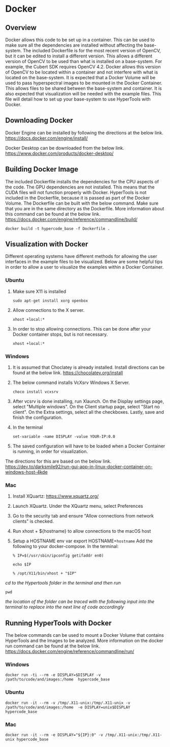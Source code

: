 # Docker
## Overview
Docker allows this code to be set up in a container. This can be used to make sure all the dependencies are installed without affecting the base-system. The included Dockerfile is for the most recent version of OpenCV, but it can be edited to install a different version. This allows a different version of OpenCV to be used than what is installed on a base-system. For example, the Cubert SDK requires OpenCV 4.2. Docker allows this version of OpenCV to be located within a container and not interfere with what is located on the base-system. It is expected that a Docker Volume will be used to pass hyperspectral images to be mounted in the Docker Container. This allows files to be shared between the base-system and container. It is also expected that visualization will be needed with the example files. This file will detail how to set up your base-system to use HyperTools with Docker. 

## Downloading Docker
Docker Engine can be installed by following the directions at the below link. 
https://docs.docker.com/engine/install/

Docker Desktop can be downloaded from the below link. 
https://www.docker.com/products/docker-desktop/

## Building Docker Image 
The included Dockerfile installs the dependencies for the CPU aspects of the code. The GPU dependencies are not installed. This means that the CUDA files will not function properly with Docker. HyperTools is not included in the Dockerfile, because it is passed as part of the Docker Volume. The Dockerfile can be built with the below command. Make sure that you are in the same directory as the Dockerfile. More information about this command can be found at the below link. 
https://docs.docker.com/engine/reference/commandline/build/ 

`docker build -t hypercode_base -f Dockerfile . ` 

## Visualization with Docker
Different operating systems have different methods for allowing the user interfaces in the example files to be visualized. Below are some helpful tips in order to allow a user to visualize the examples within a Docker Container.

### Ubuntu 
1. Make sure X11 is installed

    `sudo apt-get install xorg openbox`
2. Allow connections to the X server. 

    `xhost +local:*`

3. In order to stop allowing connections. This can be done after your Docker container stops, but is not necessary. 

    `xhost +local:*`

### Windows
1. It is assumed that Choclatey is already installed. 
Install directions can be found at the below link. https://chocolatey.org/install 

2. The below command installs VcXsrv Windows X Server. 

    `choco install vcxsrv`

3. After vcsrv is done installing, run Xlaunch. On the Display settings page, select "Multiple windows". On the Client startup page, select "Start no client". On the Extra settings, select all the checkboxes. Lastly, save and finish the configuration. 

4. In the terminal

    `set-variable -name DISPLAY -value YOUR-IP:0.0`
5. The saved configuration will have to be loaded when a Docker Container is running, in order for visualization. 

The directions for this are based on the below link. 
https://dev.to/darksmile92/run-gui-app-in-linux-docker-container-on-windows-host-4kde


### Mac 

1. Install XQuartz: https://www.xquartz.org/
2. Launch XQuartz. Under the XQuartz menu, select Preferences
3. Go to the security tab and ensure "Allow connections from network clients" is checked.
4. Run xhost + ${hostname} to allow connections to the macOS host 
5. Setup a HOSTNAME env var export HOSTNAME=`hostname`
Add the following to your docker-compose.
In the terminal:

    `% IP=$(/usr/sbin/ipconfig getifaddr en0)`

    `echo $IP`

    `% /opt/X11/bin/xhost + "$IP"`

*cd to the Hypertools folder in the terminal and then run*

`pwd`


*the location of the folder can be traced with the following input into the terminal to replace into the next line of code accordingly*

## Running HyperTools with Docker 

The below commands can be used to mount a Docker Volume that contains HyperTools and the Images to be analyzed. More information on the docker run command can be found at the below link. https://docs.docker.com/engine/reference/commandline/run/


### Windows

`docker run -ti --rm -e DISPLAY=$DISPLAY -v /path/to/code/and/images:/home  hypercode_base `


### Ubuntu 
`docker run -it --rm -v /tmp/.X11-unix:/tmp/.X11-unix -v /path/to/code/and/images:/home  -e DISPLAY=unix$DISPLAY  hypercode_base`

### Mac


`docker run -it --rm -e DISPLAY="${IP}:0" -v /tmp/.X11-unix:/tmp/.X11-unix hypercode_base`
